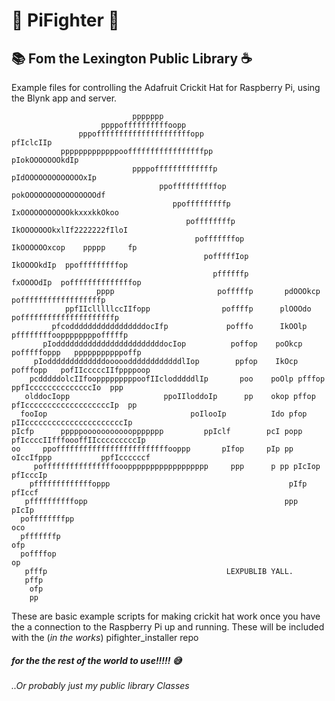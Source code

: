 #  :doughnut: PiFighter  :facepunch:

## :books: Fom the Lexington Public Library  :coffee:

Example files for controlling the Adafruit Crickit Hat for Raspberry Pi, using the Blynk app and server.
                                                                                                    


```                                                                                                    
                           ppppppp                                                                  
                    ppppoffffffffffoopp                                                             
               pppofffffffffffffffffffffopp                              pfIclcIIp                  
           pppppppppppppoofffffffffffffffffpp                         pIokOOOOOOOkdIp               
                           ppppofffffffffffffp                      pIdOOOOOOOOOOOOOxIp             
                                 ppoffffffffffop                   pokOOOOOOOOOOOOOOOOdf            
                                    ppofffffffffp                 IxOOOOOOOOOOOkkxxxkkOkoo          
                                       poffffffffp               IkOOOOOOOkxlIf2222222fIloI        
                                         pofffffffop            IkOOOOOOxcop    ppppp     fp       
                                           pofffffIop          IkOOOOkdIp  ppofffffffffop          
                                             pffffffp         fxOOOOdIp  poffffffffffffffop         
                   pppp                       pofffffp       pdOOOkcp  poffffffffffffffffffp        
            ppfIIclllllccIIfopp                poffffp      plOOOdo  pofffffffffffffffffffffp       
         pfcodddddddddddddddddocIfp             pofffo      IkOOlp  pffffffffooppppppppofffffp      
       pIoddddddddddddddddddddddddocIop          poffop    poOkcp pofffffoppp   pppppppppppoffp     
     pIodddddddddddddoooooddddddddddddlIop        ppfop    IkOcp pofffopp   pofIIcccccIIfppppoop    
    pcdddddolcIIfoopppppppppoofIIclodddddlIp       poo    poOlp pfffop  ppfIccccccccccccccIo  ppp   
   olddocIopp                     ppoIIloddoIp      pp    okop pffop  pfIcccccccccccccccccccIp  pp  
  fooIop                                poIlooIp          Ido pfop  pIIccccccccccccccccccccccIp     
pIcfp      pppppoooooooooooppppppp         ppIclf        pcI popp pfIccccIIfffoooffIIcccccccccIp    
oo     ppofffffffffffffffffffffffffooppp       pIfop     pIp pp  oIccIfppp           ppfIccccccf    
     poffffffffffffffffooopppppppppppppppppp     ppp      p pp pIcIop                    pfIcccIp   
    pfffffffffffffoppp                                        pIfp                         pfIccf   
   pffffffffffopp                                            ppp                             pIcIp  
  poffffffffpp                                                                                 oco  
  pfffffffp                                                                                     ofp 
  poffffop                                                                                       op 
   pfffp                                        LEXPUBLIB YALL.                                  
   pffp                                                                                           
    ofp                                                                                                 
    pp                                                                                              
```

These are basic example scripts for making crickit hat work once you have the a connection to the Raspberry Pi up and running. 
These will be included with the (_in the works_) pifighter_installer repo
##### for the the rest of the world to use!!!!!  :sweat_smile:
_..Or probably just my public library Classes_



